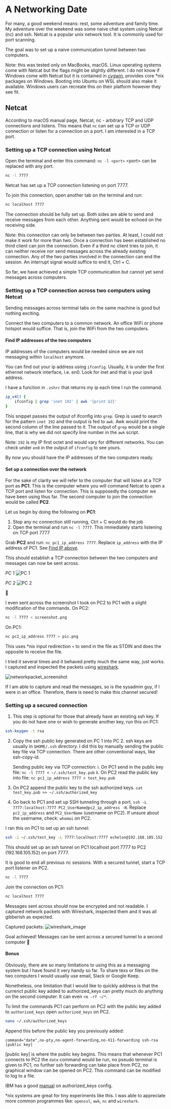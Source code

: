 # A Networking Date

For many, a good weekend means: rest, some adventure and family time. My adventure over the weekend was some naive chat system using Netcat (nc) and ssh. Netcat is a popular unix network tool. It is commonly used for port scanning.

The goal was to set up a naive communication tunnel between two computers.

Note: this was tested only on MacBooks, macOS. Linux operating systems come with Netcat but the flags might be slightly different. I do not know if Windows come with Netcat but it is contained in [cygwin](https://cygwin.com/index.html), provides core *nix packages on Windows. Booting into Ubuntu on WSL should also make it available. Windows users can recreate this on their platform however they see fit.

## Netcat

According to macOS manual page, Netcat, nc - arbitrary TCP and UDP connections and listens. This means that `nc` can set up a TCP or UDP connection or listen for a connection on a port. I am interested in a TCP port.

### Setting up a TCP connection using Netcat

Open the terminal and enter this command: `nc -l <port>` \<port\> can be replaced with any port.

```bash
nc -l 7777
```

Netcat has set up a TCP connection listening on port 7777.

To join this connection, open another tab on the terminal and run:

```bash
nc localhost 7777
```

The connection should be fully set up. Both sides are able to send and receive messages from each other. Anything sent would be echoed on the receiving side.

Note: this connection can only be between two parties. At least, I could not make it work for more than two. Once a connection has been established no third client can join the connection. Even if a third nc client tries to join, it can neither receive nor send messages across the already existing connection. Any of the two parties involved in the connection can end the session. An interrupt signal would suffice to end it, Ctrl + C.

So far, we have achieved a simple TCP communication but cannot yet send messages across computers.

### Setting up a TCP connection across two computers using Netcat

Sending messages across terminal tabs on the same machine is good but nothing exciting.

Connect the two computers to a common network. An office WiFi or phone hotspot would suffice. That is, join the WiFi from the two computers.

#### <a name="find_ip"></a>Find IP addresses of the two computers

IP addresses of the computers would be needed since we are not messaging within `localhost` anymore.

You can find out your ip address using `ifconfig`. Usually, it is under the first ethernet network interface, i.e. en0. Look for inet and that is your ipv4 address.

I have a function in `.zshrc` that returns my ip each time I run the command.

```bash
ip_v4() {
    ifconfig | grep 'inet 192' | awk '{print $2}'
}
```

This snippet passes the output of ifconfig into `grep`. Grep is used to search for the pattern `inet 192` and the output is fed to `awk`. Awk would print the second column of the line passed to it. The output of `grep` would be a single line, that is why we did not specify line number in the `awk` script.

Note: `192` is my IP first octet and would vary for different networks. You can check under `en0` in the output of `ifconfig` to see yours.

By now you should have the IP addresses of the two computers ready.

#### Set up a connection over the network

For the sake of clarity we will refer to the computer that will listen at a TCP port as **PC1**. This is the computer where you will command Netcat to open a TCP port and listen for connection. This is supposedly the computer we have been using thus far. The second computer to join the connection would be called **PC2**.

Let us begin by doing the following on **PC1**:

1. Stop any nc connection still running, Ctrl + C would do the job
2. Open the terminal and run `nc -l 7777`. This immediately starts listening on TCP port 7777

Grab **PC2** and run: `nc pc1_ip_address 7777`. Replace `ip_address` with the IP address of PC1. See [Find IP above](#find_ip).

This should establish a TCP connection between the two computers and messages can now be sent across.

*PC 1*
![PC 1](../resources/pc1.png)

*PC 2*
![PC 2](../resources/pc2.png)

🎉

I even sent across the screenshot I took on PC2 to PC1 with a slight modification of the commands.
On PC2:

```bash
nc -l 7777 < screenshot.png
```

On PC1:

```bash
nc pc2_ip_address 7777 > pic.png
```

This uses *nix input redirection `<` to send in the file as STDIN and does the opposite to receive the file.

I tried it several times and it behaved pretty much the same way, just works. I captured and inspected the packets using [wireshark](https://www.wireshark.org/).

![networkpacket_screenshot](../resources/wireshark.png)

If I am able to capture and read the messages, so is the sysadmin guy, if I were in an office. Therefore, there is need to make this channel secured!

### Setting up a secured connection

1. This step is optional for those that already have an existing ssh key. If you do not have one or wish to generate another key, run this on PC1:

```bash
ssh-keygen -t rsa
```

2. Copy the ssh public key generated on PC 1 into PC 2. ssh keys are usually in `$HOME/.ssh` directory. I did this by manually sending the public key file via TCP connection. There are other conventional ways, like ssh-copy-id.

   Sending public key via TCP connection:
   i. On PC1 send in the public key file: `nc -l 7777 < ~/.ssh/test_key.pub`
   ii. On PC2 read the public key into file: `nc pc1_ip_address 7777 > test_key.pub`

3. On PC2 append the public key to the ssh authorized keys. `cat test_key.pub >> ~/.ssh/authorized_key`

4. Go back to PC1 and set up SSH tunneling through a port, `ssh -L 7777:localhost:7777 PC2_UserName@pc2_ip_address -N`. Replace `pc2_ip_address` and `PC2_UserName` (username on PC2). If unsure about the username, check:  `whomai` on PC2.

I ran this on PC1 to set up an ssh tunnel:

```bash
ssh -i ~/.ssh/test_key -L 7777:localhost:7777 echelon@192.168.105.152 -N
```

This should set up an ssh tunnel on PC1 localhost port 7777 to PC2 (192.168.105.152) on port 7777.

It is good to end all previous nc sessions. With a secured tunnel, start a TCP port listener on PC2.

```bash
nc -l 7777
```

Join the connection on PC1:

```bash
nc localhost 7777
```

Messages sent across should now be encrypted and not readable. I captured network packets with Wireshark, inspected them and it was all gibberish as expected.

Captured packets:
![wireshark_image](../resources/wireshark1.png)

Goal achieved! Messages can be sent across a secured tunnel to a second computer 🥳

#### Bonus

Obviously, there are so many limitations to using this as a messaging system but I have found it very handy so far. To share texs or files on the two computers I would usually use email, Slack or Google Keep.

Nonetheless, one limitation that I would like to quickly address is that the currenct public key added to authorized_keys can pretty much do anything on the second computer. It can even `rm -rf ~/*`.

To limit the commands PC1 can perform on PC2 with the public key added to `authorized_keys` open `authorized_keys` on PC2.

```bash
nano ~/.ssh/authorized_keys
```

Append this before the public key you previously added:

```text
command="date",no-pty,no-agent-forwarding,no-X11-forwarding ssh-rsa [public key]
```

[public key] is where the public key begins. This means that whenever PC1 connects to PC2 the `date` command would be run, no pseudo terminal is given to PC1, no further ssh forwarding can take place from PC2, no graphical window can be opened on PC2. This command can be modified to log to a file.

IBM has a good [manual](https://www.ibm.com/docs/en/zos/3.1.0?topic=daemon-format-authorized-keys-file) on authorized_keys config.

*nix systems are great for tiny experiments like this. I was able to appreciate more common programmes like: `openssl`, `awk`, `nc` and `wireshark`.
